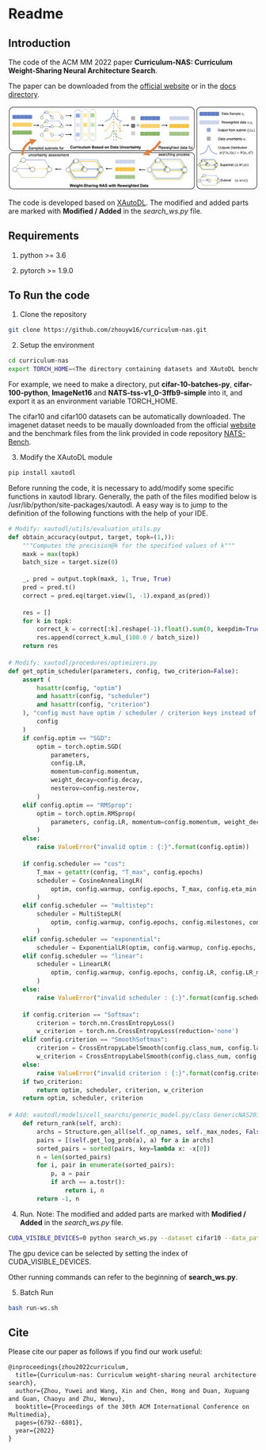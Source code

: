 # Readme


## Introduction

The code of the ACM MM 2022 paper **Curriculum-NAS: Curriculum Weight-Sharing Neural Architecture Search**.

The paper can be downloaded from the [official website](https://dl.acm.org/doi/pdf/10.1145/3503161.3548271) or in the [docs directory](https://github.com/zhouyw16/curriculum-nas/tree/master/docs).

<img src="docs/framework.png">

The code is developed based on [XAutoDL](https://github.com/D-X-Y/AutoDL-Projects). The modified and added parts are marked with **Modified / Added** in the *search_ws.py* file.


## Requirements

1. python >= 3.6

2. pytorch >= 1.9.0


## To Run the code

1. Clone the repository

```bash
git clone https://github.com/zhouyw16/curriculum-nas.git
```

2. Setup the environment

```bash
cd curriculum-nas
export TORCH_HOME=<The directory containing datasets and XAutoDL benchmarks>
```
For example, we need to make a directory, put **cifar-10-batches-py**, **cifar-100-python**, **ImageNet16** and **NATS-tss-v1_0-3ffb9-simple** into it, and export it as an environment variable TORCH_HOME.

The cifar10 and cifar100 datasets can be automatically downloaded. The imagenet dataset needs to be maually downloaded from the official [website](https://image-net.org/download-images) and the benchmark files from the link provided in code repository [NATS-Bench](https://github.com/D-X-Y/NATS-Bench).

3. Modify the XAutoDL module
```bash
pip install xautodl
```

Before running the code, it is necessary to add/modify some specific functions in xautodl library. Generally, the path of the files modified below is /usr/lib/python/site-packages/xautodl. A easy way is to jump to the definition of the following functions with the help of your IDE.

```python
# Modify: xautodl/utils/evaluation_utils.py
def obtain_accuracy(output, target, topk=(1,)):
    """Computes the precision@k for the specified values of k"""
    maxk = max(topk)
    batch_size = target.size(0)

    _, pred = output.topk(maxk, 1, True, True)
    pred = pred.t()
    correct = pred.eq(target.view(1, -1).expand_as(pred))

    res = []
    for k in topk:
        correct_k = correct[:k].reshape(-1).float().sum(0, keepdim=True)
        res.append(correct_k.mul_(100.0 / batch_size))
    return res

# Modify: xautodl/procedures/optimizers.py
def get_optim_scheduler(parameters, config, two_criterion=False):
    assert (
        hasattr(config, "optim")
        and hasattr(config, "scheduler")
        and hasattr(config, "criterion")
    ), "config must have optim / scheduler / criterion keys instead of {:}".format(
        config
    )
    if config.optim == "SGD":
        optim = torch.optim.SGD(
            parameters,
            config.LR,
            momentum=config.momentum,
            weight_decay=config.decay,
            nesterov=config.nesterov,
        )
    elif config.optim == "RMSprop":
        optim = torch.optim.RMSprop(
            parameters, config.LR, momentum=config.momentum, weight_decay=config.decay
        )
    else:
        raise ValueError("invalid optim : {:}".format(config.optim))

    if config.scheduler == "cos":
        T_max = getattr(config, "T_max", config.epochs)
        scheduler = CosineAnnealingLR(
            optim, config.warmup, config.epochs, T_max, config.eta_min
        )
    elif config.scheduler == "multistep":
        scheduler = MultiStepLR(
            optim, config.warmup, config.epochs, config.milestones, config.gammas
        )
    elif config.scheduler == "exponential":
        scheduler = ExponentialLR(optim, config.warmup, config.epochs, config.gamma)
    elif config.scheduler == "linear":
        scheduler = LinearLR(
            optim, config.warmup, config.epochs, config.LR, config.LR_min
        )
    else:
        raise ValueError("invalid scheduler : {:}".format(config.scheduler))

    if config.criterion == "Softmax":
        criterion = torch.nn.CrossEntropyLoss()
        w_criterion = torch.nn.CrossEntropyLoss(reduction='none')
    elif config.criterion == "SmoothSoftmax":
        criterion = CrossEntropyLabelSmooth(config.class_num, config.label_smooth)
        w_criterion = CrossEntropyLabelSmooth(config.class_num, config.label_smooth, reduction='none')
    else:
        raise ValueError("invalid criterion : {:}".format(config.criterion))
    if two_criterion:
        return optim, scheduler, criterion, w_criterion
    return optim, scheduler, criterion

# Add: xautodl/models/cell_searchs/generic_model.py/class GenericNAS201Model
    def return_rank(self, arch):
        archs = Structure.gen_all(self._op_names, self._max_nodes, False)
        pairs = [(self.get_log_prob(a), a) for a in archs]
        sorted_pairs = sorted(pairs, key=lambda x: -x[0])
        n = len(sorted_pairs)
        for i, pair in enumerate(sorted_pairs):
            p, a = pair
            if arch == a.tostr():
                return i, n
        return -1, n

```


4. Run. Note: The modified and added parts are marked with **Modified / Added** in the *search_ws.py* file.

```bash
CUDA_VISIBLE_DEVICES=0 python search_ws.py --dataset cifar10 --data_path $TORCH_HOME --algo darts-v1 --rand_seed 777 --subnet_candidate_num 5
```

The gpu device can be selected by setting the index of CUDA_VISIBLE_DEVICES. 

Other running commands can refer to the beginning of **search_ws.py**.

5. Batch Run
```bash
bash run-ws.sh
```


## Cite
Please cite our paper as follows if you find our work useful:
```
@inproceedings{zhou2022curriculum,
  title={Curriculum-nas: Curriculum weight-sharing neural architecture search},
  author={Zhou, Yuwei and Wang, Xin and Chen, Hong and Duan, Xuguang and Guan, Chaoyu and Zhu, Wenwu},
  booktitle={Proceedings of the 30th ACM International Conference on Multimedia},
  pages={6792--6801},
  year={2022}
}
```
